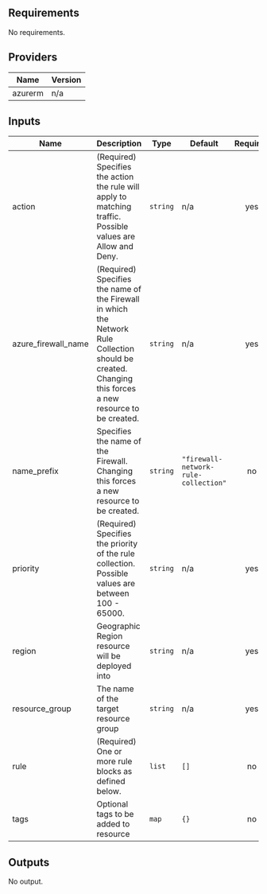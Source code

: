 ## Requirements

No requirements.

## Providers

| Name | Version |
|------|---------|
| azurerm | n/a |

## Inputs

| Name | Description | Type | Default | Required |
|------|-------------|------|---------|:--------:|
| action | (Required) Specifies the action the rule will apply to matching traffic. Possible values are Allow and Deny. | `string` | n/a | yes |
| azure\_firewall\_name | (Required) Specifies the name of the Firewall in which the Network Rule Collection should be created. Changing this forces a new resource to be created. | `string` | n/a | yes |
| name\_prefix | Specifies the name of the Firewall. Changing this forces a new resource to be created. | `string` | `"firewall-network-rule-collection"` | no |
| priority | (Required) Specifies the priority of the rule collection. Possible values are between 100 - 65000. | `string` | n/a | yes |
| region | Geographic Region resource will be deployed into | `string` | n/a | yes |
| resource\_group | The name of the target resource group | `string` | n/a | yes |
| rule | (Required) One or more rule blocks as defined below. | `list` | `[]` | no |
| tags | Optional tags to be added to resource | `map` | `{}` | no |

## Outputs

No output.

